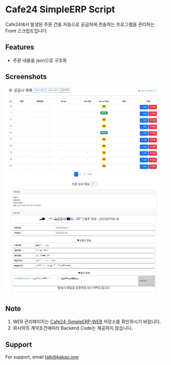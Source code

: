 
# Cafe24 SimpleERP Script
Cafe24에서 발생된 주문 건을 자동으로 공급처에 전송하는 프로그램을 관리하는 Front 스크립트입니다.
## Features

- 주문 내용을 json으로 구조화

## Screenshots

![Screenshot](src/pic1.PNG)  
![Screenshot](src/pic2.PNG)

## Note
1. WEB 관리페이지는 [Cafe24-SimpleERP-WEB](https://github.com/bsy0317/Cafe24-SimpleERP-WEB) 저장소를 확인하시기 바랍니다.
2. 회사와의 계약조건에따라 Backend Code는 제공하지 않습니다.
   
## Support

For support, email talk@kakao.one

